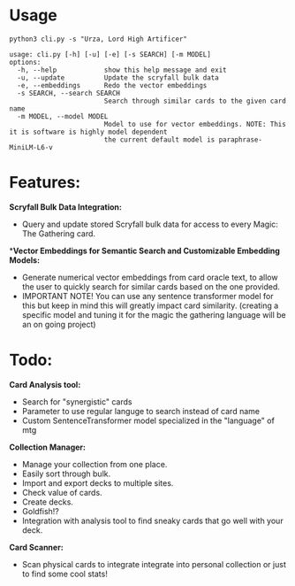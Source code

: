 # Usage
```
python3 cli.py -s "Urza, Lord High Artificer"

usage: cli.py [-h] [-u] [-e] [-s SEARCH] [-m MODEL]
options:
  -h, --help            show this help message and exit
  -u, --update          Update the scryfall bulk data
  -e, --embeddings      Redo the vector embeddings
  -s SEARCH, --search SEARCH
                        Search through similar cards to the given card name
  -m MODEL, --model MODEL
                        Model to use for vector embeddings. NOTE: This it is software is highly model dependent
                        the current default model is paraphrase-MiniLM-L6-v
```
# Features:
**Scryfall Bulk Data Integration:**
  * Query and update stored Scryfall bulk data for access to every Magic: The Gathering card.
  
***Vector Embeddings for Semantic Search and Customizable Embedding Models:** 
  * Generate numerical vector embeddings from card oracle text, to allow the user to quickly search for similar cards based on the one provided.
  * IMPORTANT NOTE! You can use any sentence transformer model for this but keep in mind this will greatly impact card similarity. (creating a specific model and tuning it for the magic the gathering language will be an on going project)

# Todo:
**Card Analysis tool:**
  * Search for "synergistic" cards
  * Parameter to use regular languge to search instead of card name 
  * Custom SentenceTransformer model specialized in the "language" of mtg

**Collection Manager:**
  * Manage your collection from one place.
  * Easily sort through bulk.
  * Import and export decks to multiple sites.
  * Check value of cards. 
  * Create decks.
  * Goldfish!?
  * Integration with analysis tool to find sneaky cards that go well with your deck. 
  
**Card Scanner:**
  * Scan physical cards to integrate integrate into personal collection or just to find some cool stats!
